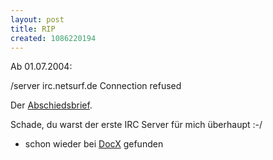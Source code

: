 ```yaml
---
layout: post
title: RIP
created: 1086220194
---
```

Ab 01.07.2004:

/server irc.netsurf.de Connection refused

Der [Abschiedsbrief][].

Schade, du warst der erste IRC Server für mich überhaupt :-/

-   schon wieder bei [DocX][] gefunden

  [Abschiedsbrief]: http://www.ircd.de/doc/rip.txt
  [DocX]: http://www.wh-og.hs-niederrhein.de/~docx/blog/entry.php?id=01644
